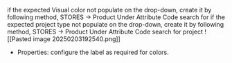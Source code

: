 if the expected Visual color not populate on the drop-down, create it by following method,
STORES ->  Product
Under Attribute Code search for if the expected project type not populate on the drop-down, create it by following method,
STORES ->  Product
Under Attribute Code search for project
![[Pasted image 20250203192540.png]]
- Properties: configure the label as required for colors.